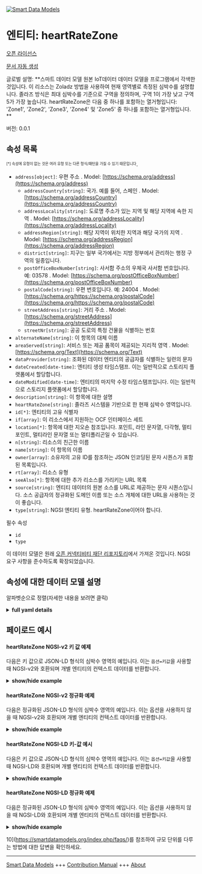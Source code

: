 <!-- 10-Header -->  
[![Smart Data Models](https://smartdatamodels.org/wp-content/uploads/2022/01/SmartDataModels_logo.png "Logo")](https://smartdatamodels.org)  
엔티티: heartRateZone  
==================<!-- /10-Header -->  
<!-- 15-License -->  
[오픈 라이선스](https://github.com/smart-data-models//dataModel.OCF/blob/master/heartRateZone/LICENSE.md)  
[문서 자동 생성](https://docs.google.com/presentation/d/e/2PACX-1vTs-Ng5dIAwkg91oTTUdt8ua7woBXhPnwavZ0FxgR8BsAI_Ek3C5q97Nd94HS8KhP-r_quD4H0fgyt3/pub?start=false&loop=false&delayms=3000#slide=id.gb715ace035_0_60)  
<!-- /15-License -->  
<!-- 20-Description -->  
글로벌 설명: **스마트 데이터 모델 원본 IoT데이터 데이터 모델을 프로그램에서 각색한 것입니다. 이 리소스는 Zoladz 방법을 사용하여 현재 영역별로 측정된 심박수를 설명합니다. 졸라즈 방식은 최대 심박수를 기준으로 구역을 정의하며, 구역 1이 가장 낮고 구역 5가 가장 높습니다. heartRateZone은 다음 중 하나를 포함하는 열거형입니다: 'Zone1', 'Zone2', 'Zone3', 'Zone4' 및 'Zone5' 중 하나를 포함하는 열거형입니다. **  
버전: 0.0.1  
<!-- /20-Description -->  
<!-- 30-PropertiesList -->  

## 속성 목록  

<sup><sub>[*] 속성에 유형이 없는 것은 여러 유형 또는 다른 형식/패턴을 가질 수 있기 때문입니다</sub></sup>.  
- `address[object]`: 우편 주소  . Model: [https://schema.org/address](https://schema.org/address)	- `addressCountry[string]`: 국가. 예를 들어, 스페인  . Model: [https://schema.org/addressCountry](https://schema.org/addressCountry)  
	- `addressLocality[string]`: 도로명 주소가 있는 지역 및 해당 지역에 속한 지역  . Model: [https://schema.org/addressLocality](https://schema.org/addressLocality)  
	- `addressRegion[string]`: 해당 지역이 위치한 지역과 해당 국가의 지역  . Model: [https://schema.org/addressRegion](https://schema.org/addressRegion)  
	- `district[string]`: 지구는 일부 국가에서는 지방 정부에서 관리하는 행정 구역의 일종입니다.    
	- `postOfficeBoxNumber[string]`: 사서함 주소의 우체국 사서함 번호입니다. 예: 03578  . Model: [https://schema.org/postOfficeBoxNumber](https://schema.org/postOfficeBoxNumber)  
	- `postalCode[string]`: 우편 번호입니다. 예: 24004  . Model: [https://schema.org/https://schema.org/postalCode](https://schema.org/https://schema.org/postalCode)  
	- `streetAddress[string]`: 거리 주소  . Model: [https://schema.org/streetAddress](https://schema.org/streetAddress)  
	- `streetNr[string]`: 공공 도로의 특정 건물을 식별하는 번호    
- `alternateName[string]`: 이 항목의 대체 이름  - `areaServed[string]`: 서비스 또는 제공 품목이 제공되는 지리적 영역  . Model: [https://schema.org/Text](https://schema.org/Text)- `dataProvider[string]`: 조화된 데이터 엔티티의 공급자를 식별하는 일련의 문자  - `dateCreated[date-time]`: 엔티티 생성 타임스탬프. 이는 일반적으로 스토리지 플랫폼에서 할당합니다.  - `dateModified[date-time]`: 엔티티의 마지막 수정 타임스탬프입니다. 이는 일반적으로 스토리지 플랫폼에서 할당합니다.  - `description[string]`: 이 항목에 대한 설명  - `heartRateZone[string]`: 졸라즈 시스템을 기반으로 한 현재 심박수 영역입니다.  - `id[*]`: 엔티티의 고유 식별자  - `if[array]`: 이 리소스에서 지원하는 OCF 인터페이스 세트  - `location[*]`: 항목에 대한 지오숀 참조입니다. 포인트, 라인 문자열, 다각형, 멀티포인트, 멀티라인 문자열 또는 멀티폴리곤일 수 있습니다.  - `n[string]`: 리소스의 친근한 이름  - `name[string]`: 이 항목의 이름  - `owner[array]`: 소유자의 고유 ID를 참조하는 JSON 인코딩된 문자 시퀀스가 포함된 목록입니다.  - `rt[array]`: 리소스 유형  - `seeAlso[*]`: 항목에 대한 추가 리소스를 가리키는 URL 목록  - `source[string]`: 엔티티 데이터의 원본 소스를 URL로 제공하는 문자 시퀀스입니다. 소스 공급자의 정규화된 도메인 이름 또는 소스 개체에 대한 URL을 사용하는 것이 좋습니다.  - `type[string]`: NGSI 엔티티 유형. heartRateZone이어야 합니다.  <!-- /30-PropertiesList -->  
<!-- 35-RequiredProperties -->  
필수 속성  
- `id`  - `type`  <!-- /35-RequiredProperties -->  
<!-- 40-RequiredProperties -->  
이 데이터 모델은 원래 [오픈 커넥티비티 재단 리포지토리](https://github.com/openconnectivityfoundation/IoTDataModels)에서 가져온 것입니다. NGSI 요구 사항을 준수하도록 확장되었습니다.  
<!-- /40-RequiredProperties -->  
<!-- 50-DataModelHeader -->  
## 속성에 대한 데이터 모델 설명  
알파벳순으로 정렬(자세한 내용을 보려면 클릭)  
<!-- /50-DataModelHeader -->  
<!-- 60-ModelYaml -->  
<details><summary><strong>full yaml details</strong></summary>    
```yaml  
heartRateZone:    
  description: 'Smart Data Models Program adaptation of the original IoTData data Models. This Resource describes a measured heart rate by the current Zone using the Zoladz method. The Zoladz method defines Zones based on maximum heart rate; Zone 1 is the lowest, Zone 5 is the highest. The heartRateZone is an enumeration containing one of: ''Zone1'', ''Zone2'', ''Zone3'', ''Zone4'', and ''Zone5''. '    
  properties:    
    address:    
      description: The mailing address    
      properties:    
        addressCountry:    
          description: 'The country. For example, Spain'    
          type: string    
          x-ngsi:    
            model: https://schema.org/addressCountry    
            type: Property    
        addressLocality:    
          description: 'The locality in which the street address is, and which is in the region'    
          type: string    
          x-ngsi:    
            model: https://schema.org/addressLocality    
            type: Property    
        addressRegion:    
          description: 'The region in which the locality is, and which is in the country'    
          type: string    
          x-ngsi:    
            model: https://schema.org/addressRegion    
            type: Property    
        district:    
          description: 'A district is a type of administrative division that, in some countries, is managed by the local government'    
          type: string    
          x-ngsi:    
            type: Property    
        postOfficeBoxNumber:    
          description: 'The post office box number for PO box addresses. For example, 03578'    
          type: string    
          x-ngsi:    
            model: https://schema.org/postOfficeBoxNumber    
            type: Property    
        postalCode:    
          description: 'The postal code. For example, 24004'    
          type: string    
          x-ngsi:    
            model: https://schema.org/https://schema.org/postalCode    
            type: Property    
        streetAddress:    
          description: The street address    
          type: string    
          x-ngsi:    
            model: https://schema.org/streetAddress    
            type: Property    
        streetNr:    
          description: Number identifying a specific property on a public street    
          type: string    
          x-ngsi:    
            type: Property    
      type: object    
      x-ngsi:    
        model: https://schema.org/address    
        type: Property    
    alternateName:    
      description: An alternative name for this item    
      type: string    
      x-ngsi:    
        type: Property    
    areaServed:    
      description: The geographic area where a service or offered item is provided    
      type: string    
      x-ngsi:    
        model: https://schema.org/Text    
        type: Property    
    dataProvider:    
      description: A sequence of characters identifying the provider of the harmonised data entity    
      type: string    
      x-ngsi:    
        type: Property    
    dateCreated:    
      description: Entity creation timestamp. This will usually be allocated by the storage platform    
      format: date-time    
      type: string    
      x-ngsi:    
        type: Property    
    dateModified:    
      description: Timestamp of the last modification of the entity. This will usually be allocated by the storage platform    
      format: date-time    
      type: string    
      x-ngsi:    
        type: Property    
    description:    
      description: A description of this item    
      type: string    
      x-ngsi:    
        type: Property    
    heartRateZone:    
      description: Current heart rate zone based on the Zoladz system.    
      enum:    
        - Zone1    
        - Zone2    
        - Zone3    
        - Zone4    
        - Zone5    
      readOnly: true    
      type: string    
      x-ngsi:    
        type: Property    
    id:    
      anyOf:    
        - description: Identifier format of any NGSI entity    
          maxLength: 256    
          minLength: 1    
          pattern: ^[\w\-\.\{\}\$\+\*\[\]`|~^@!,:\\]+$    
          type: string    
          x-ngsi:    
            type: Property    
        - description: Identifier format of any NGSI entity    
          format: uri    
          type: string    
          x-ngsi:    
            type: Property    
      description: Unique identifier of the entity    
      x-ngsi:    
        type: Property    
    if:    
      description: The OCF Interface set supported by this Resource    
      items:    
        enum:    
          - oic.if.s    
          - oic.if.baseline    
        maxLength: 64    
        type: string    
      minItems: 1    
      readOnly: true    
      type: array    
      uniqueItems: true    
      x-ngsi:    
        type: Property    
    location:    
      description: 'Geojson reference to the item. It can be Point, LineString, Polygon, MultiPoint, MultiLineString or MultiPolygon'    
      oneOf:    
        - description: Geojson reference to the item. Point    
          properties:    
            bbox:    
              items:    
                type: number    
              minItems: 4    
              type: array    
            coordinates:    
              items:    
                type: number    
              minItems: 2    
              type: array    
            type:    
              enum:    
                - Point    
              type: string    
          required:    
            - type    
            - coordinates    
          title: GeoJSON Point    
          type: object    
          x-ngsi:    
            type: GeoProperty    
        - description: Geojson reference to the item. LineString    
          properties:    
            bbox:    
              items:    
                type: number    
              minItems: 4    
              type: array    
            coordinates:    
              items:    
                items:    
                  type: number    
                minItems: 2    
                type: array    
              minItems: 2    
              type: array    
            type:    
              enum:    
                - LineString    
              type: string    
          required:    
            - type    
            - coordinates    
          title: GeoJSON LineString    
          type: object    
          x-ngsi:    
            type: GeoProperty    
        - description: Geojson reference to the item. Polygon    
          properties:    
            bbox:    
              items:    
                type: number    
              minItems: 4    
              type: array    
            coordinates:    
              items:    
                items:    
                  items:    
                    type: number    
                  minItems: 2    
                  type: array    
                minItems: 4    
                type: array    
              type: array    
            type:    
              enum:    
                - Polygon    
              type: string    
          required:    
            - type    
            - coordinates    
          title: GeoJSON Polygon    
          type: object    
          x-ngsi:    
            type: GeoProperty    
        - description: Geojson reference to the item. MultiPoint    
          properties:    
            bbox:    
              items:    
                type: number    
              minItems: 4    
              type: array    
            coordinates:    
              items:    
                items:    
                  type: number    
                minItems: 2    
                type: array    
              type: array    
            type:    
              enum:    
                - MultiPoint    
              type: string    
          required:    
            - type    
            - coordinates    
          title: GeoJSON MultiPoint    
          type: object    
          x-ngsi:    
            type: GeoProperty    
        - description: Geojson reference to the item. MultiLineString    
          properties:    
            bbox:    
              items:    
                type: number    
              minItems: 4    
              type: array    
            coordinates:    
              items:    
                items:    
                  items:    
                    type: number    
                  minItems: 2    
                  type: array    
                minItems: 2    
                type: array    
              type: array    
            type:    
              enum:    
                - MultiLineString    
              type: string    
          required:    
            - type    
            - coordinates    
          title: GeoJSON MultiLineString    
          type: object    
          x-ngsi:    
            type: GeoProperty    
        - description: Geojson reference to the item. MultiLineString    
          properties:    
            bbox:    
              items:    
                type: number    
              minItems: 4    
              type: array    
            coordinates:    
              items:    
                items:    
                  items:    
                    items:    
                      type: number    
                    minItems: 2    
                    type: array    
                  minItems: 4    
                  type: array    
                type: array    
              type: array    
            type:    
              enum:    
                - MultiPolygon    
              type: string    
          required:    
            - type    
            - coordinates    
          title: GeoJSON MultiPolygon    
          type: object    
          x-ngsi:    
            type: GeoProperty    
      x-ngsi:    
        type: GeoProperty    
    n:    
      description: Friendly name of the Resource    
      maxLength: 64    
      readOnly: true    
      type: string    
      x-ngsi:    
        type: Property    
    name:    
      description: The name of this item    
      type: string    
      x-ngsi:    
        type: Property    
    owner:    
      description: A List containing a JSON encoded sequence of characters referencing the unique Ids of the owner(s)    
      items:    
        anyOf:    
          - description: Identifier format of any NGSI entity    
            maxLength: 256    
            minLength: 1    
            pattern: ^[\w\-\.\{\}\$\+\*\[\]`|~^@!,:\\]+$    
            type: string    
            x-ngsi:    
              type: Property    
          - description: Identifier format of any NGSI entity    
            format: uri    
            type: string    
            x-ngsi:    
              type: Property    
        description: Unique identifier of the entity    
        x-ngsi:    
          type: Property    
      type: array    
      x-ngsi:    
        type: Property    
    rt:    
      description: Resource Type    
      items:    
        enum:    
          - oic.r.sensor.heart.zone    
        maxLength: 64    
        type: string    
      minItems: 1    
      readOnly: true    
      type: array    
      uniqueItems: true    
      x-ngsi:    
        type: Property    
    seeAlso:    
      description: list of uri pointing to additional resources about the item    
      oneOf:    
        - items:    
            format: uri    
            type: string    
          minItems: 1    
          type: array    
        - format: uri    
          type: string    
      x-ngsi:    
        type: Property    
    source:    
      description: 'A sequence of characters giving the original source of the entity data as a URL. Recommended to be the fully qualified domain name of the source provider, or the URL to the source object'    
      type: string    
      x-ngsi:    
        type: Property    
    type:    
      description: NGSI entity type. It has to be heartRateZone    
      enum:    
        - heartRateZone    
      type: string    
      x-ngsi:    
        type: Property    
  required:    
    - id    
    - type    
  type: object    
  x-derived-from: https://github.com/OpenInterConnect/IoTDataModels/blob/master/heartRateZoneResURI.swagger.json    
  x-disclaimer: 'Redistribution and use in source and binary forms, with or without modification, are permitted  provided that the license conditions are met. Copyleft (c) 2022 Contributors to Smart Data Models Program'    
  x-license-url: https://github.com/smart-data-models/dataModel.OCF/blob/master/heartRateZone/LICENSE.md    
  x-model-schema: https://smart-data-models.github.io/dataModel.IoTDataModels/heartRateZone/schema.json    
  x-model-tags: OCF    
  x-version: 0.0.1    
```  
</details>    
<!-- /60-ModelYaml -->  
<!-- 70-MiddleNotes -->  
<!-- /70-MiddleNotes -->  
<!-- 80-Examples -->  
## 페이로드 예시  
#### heartRateZone NGSI-v2 키 값 예제  
다음은 키 값으로 JSON-LD 형식의 심박수 영역의 예입니다. 이는 `옵션=키값`을 사용할 때 NGSI-v2와 호환되며 개별 엔티티의 컨텍스트 데이터를 반환합니다.  
<details><summary><strong>show/hide example</strong></summary>    
```json  
{  
    "id": "urn:ngsi-ld:heartRateZone:id:ENQF:45741847",  
    "dateCreated": "1985-03-21T10:18:33Z",  
    "dateModified": "2001-06-01T12:28:15Z",  
    "source": "Speak fund coach politics rate open. Fly black leave model all these. Occur increase indeed home eight each soon community.",  
    "name": "Throw new behind catch great sport. Everyone family describe wonder par",  
    "alternateName": "Religious partner low conference husband. Director medical game city decide g",  
    "description": "Together authority must best. Artist music his establish could.",  
    "dataProvider": "Research product nice bed. Support may sure meeting subject politics.",  
    "owner": [  
        "urn:ngsi-ld:heartRateZone:items:OFPW:07697765",  
        "urn:ngsi-ld:heartRateZone:items:GPIR:74445561"  
    ],  
    "seeAlso": [  
        "urn:ngsi-ld:heartRateZone:items:KDLO:05139773"  
    ],  
    "location": {  
        "type": "Point",  
        "coordinates": [  
            -52.4623695,  
            100.384494  
        ]  
    },  
    "address": {  
        "streetAddress": "Positive amount official. Small card throw letter. Simply me whose grow according.",  
        "addressLocality": "Chance nat",  
        "addressRegion": "Industry thought office poor nation. Usually argue teach option bed. Cut physical true name any enjoy low.",  
        "addressCountry": "Night which white popul",  
        "postalCode": "Picture why officer store he order. Amount represent weight owner instead. Air reduce executive grow question class.",  
        "postOfficeBoxNumber": "About conference message that city. Main despite region before. Occur information speak roa",  
        "streetNr": "There positive top country walk someone on improve",  
        "district": "Nature history run seek call skin me. Catch memory entire writer "  
    },  
    "areaServed": "Around daughter mouth condition operation. Two su",  
    "rt": [  
        "oic.r.sensor.heart.zone"  
    ],  
    "n": "Fly bag worry always. Base prev",  
    "heartRateZone": "Zone3",  
    "if": [  
        "oic.if.s"  
    ],  
    "type": "heartRateZone"  
}  
```  
</details>  
#### heartRateZone NGSI-v2 정규화 예제  
다음은 정규화된 JSON-LD 형식의 심박수 영역의 예입니다. 이는 옵션을 사용하지 않을 때 NGSI-v2와 호환되며 개별 엔티티의 컨텍스트 데이터를 반환합니다.  
<details><summary><strong>show/hide example</strong></summary>    
```json  
{  
    "id": "urn:ngsi-ld:heartRateZone:id:ENQF:45741847",  
    "dateCreated": {  
        "type": "DateTime",  
        "value": "1985-03-21T10:18:33Z"  
    },  
    "dateModified": {  
        "type": "DateTime",  
        "value": "2001-06-01T12:28:15Z"  
    },  
    "source": {  
        "type": "Text",  
        "value": "Speak fund coach politics rate open. Fly black leave model all these. Occur increase indeed home eight each soon community."  
    },  
    "name": {  
        "type": "Text",  
        "value": "Throw new behind catch great sport. Everyone family describe wonder par"  
    },  
    "alternateName": {  
        "type": "Text",  
        "value": "Religious partner low conference husband. Director medical game city decide g"  
    },  
    "description": {  
        "type": "Text",  
        "value": "Together authority must best. Artist music his establish could."  
    },  
    "dataProvider": {  
        "type": "Text",  
        "value": "Research product nice bed. Support may sure meeting subject politics."  
    },  
    "owner": {  
        "type": "StructuredValue",  
        "value": [  
            "urn:ngsi-ld:heartRateZone:items:OFPW:07697765",  
            "urn:ngsi-ld:heartRateZone:items:GPIR:74445561"  
        ]  
    },  
    "seeAlso": {  
        "type": "StructuredValue",  
        "value": [  
            "urn:ngsi-ld:heartRateZone:items:KDLO:05139773"  
        ]  
    },  
    "location": {  
        "type": "geo:json",  
        "value": {  
            "type": "Point",  
            "coordinates": [  
                -52.4623695,  
                100.384494  
            ]  
        }  
    },  
    "address": {  
        "type": "StructuredValue",  
        "value": {  
            "streetAddress": "Positive amount official. Small card throw letter. Simply me whose grow according.",  
            "addressLocality": "Chance nat",  
            "addressRegion": "Industry thought office poor nation. Usually argue teach option bed. Cut physical true name any enjoy low.",  
            "addressCountry": "Night which white popul",  
            "postalCode": "Picture why officer store he order. Amount represent weight owner instead. Air reduce executive grow question class.",  
            "postOfficeBoxNumber": "About conference message that city. Main despite region before. Occur information speak roa",  
            "streetNr": "There positive top country walk someone on improve",  
            "district": "Nature history run seek call skin me. Catch memory entire writer "  
        }  
    },  
    "areaServed": {  
        "type": "Text",  
        "value": "Around daughter mouth condition operation. Two su"  
    },  
    "rt": {  
        "type": "StructuredValue",  
        "value": [  
            "oic.r.sensor.heart.zone"  
        ]  
    },  
    "n": {  
        "type": "Text",  
        "value": "Fly bag worry always. Base prev"  
    },  
    "heartRateZone": {  
        "type": "Text",  
        "value": "Zone3"  
    },  
    "if": {  
        "type": "StructuredValue",  
        "value": [  
            "oic.if.s"  
        ]  
    },  
    "type": "heartRateZone"  
}  
```  
</details>  
#### heartRateZone NGSI-LD 키-값 예시  
다음은 키 값으로 JSON-LD 형식의 심박수 영역의 예입니다. 이는 `옵션=키값`을 사용할 때 NGSI-LD와 호환되며 개별 엔티티의 컨텍스트 데이터를 반환합니다.  
<details><summary><strong>show/hide example</strong></summary>    
```json  
{  
    "id": "urn:ngsi-ld:heartRateZone:id:ENQF:45741847",  
    "dateCreated": "1985-03-21T10:18:33Z",  
    "dateModified": "2001-06-01T12:28:15Z",  
    "source": "Speak fund coach politics rate open. Fly black leave model all these. Occur increase indeed home eight each soon community.",  
    "name": "Throw new behind catch great sport. Everyone family describe wonder par",  
    "alternateName": "Religious partner low conference husband. Director medical game city decide g",  
    "description": "Together authority must best. Artist music his establish could.",  
    "dataProvider": "Research product nice bed. Support may sure meeting subject politics.",  
    "owner": [  
        "urn:ngsi-ld:heartRateZone:items:OFPW:07697765",  
        "urn:ngsi-ld:heartRateZone:items:GPIR:74445561"  
    ],  
    "seeAlso": [  
        "urn:ngsi-ld:heartRateZone:items:KDLO:05139773"  
    ],  
    "location": {  
        "type": "Point",  
        "coordinates": [  
            -52.4623695,  
            100.384494  
        ]  
    },  
    "address": {  
        "streetAddress": "Positive amount official. Small card throw letter. Simply me whose grow according.",  
        "addressLocality": "Chance nat",  
        "addressRegion": "Industry thought office poor nation. Usually argue teach option bed. Cut physical true name any enjoy low.",  
        "addressCountry": "Night which white popul",  
        "postalCode": "Picture why officer store he order. Amount represent weight owner instead. Air reduce executive grow question class.",  
        "postOfficeBoxNumber": "About conference message that city. Main despite region before. Occur information speak roa",  
        "streetNr": "There positive top country walk someone on improve",  
        "district": "Nature history run seek call skin me. Catch memory entire writer "  
    },  
    "areaServed": "Around daughter mouth condition operation. Two su",  
    "rt": [  
        "oic.r.sensor.heart.zone"  
    ],  
    "n": "Fly bag worry always. Base prev",  
    "heartRateZone": "Zone3",  
    "if": [  
        "oic.if.s"  
    ],  
    "type": "heartRateZone",  
    "@context": [  
        "https://smartdatamodels.org/context.jsonld"  
    ]  
}  
```  
</details>  
#### heartRateZone NGSI-LD 정규화 예제  
다음은 정규화된 JSON-LD 형식의 심박수 영역의 예입니다. 이는 옵션을 사용하지 않을 때 NGSI-LD와 호환되며 개별 엔티티의 컨텍스트 데이터를 반환합니다.  
<details><summary><strong>show/hide example</strong></summary>    
```json  
{  
    "id": "urn:ngsi-ld:heartRateZone:id:ENQF:45741847",  
    "dateCreated": {  
        "type": "Property",  
        "value": {  
            "@type": "DateTime",  
            "@value": "1985-03-21T10:18:33Z"  
        }  
    },  
    "dateModified": {  
        "type": "Property",  
        "value": {  
            "@type": "DateTime",  
            "@value": "2001-06-01T12:28:15Z"  
        }  
    },  
    "source": {  
        "type": "Property",  
        "value": "Speak fund coach politics rate open. Fly black leave model all these. Occur increase indeed home eight each soon community."  
    },  
    "name": {  
        "type": "Property",  
        "value": "Throw new behind catch great sport. Everyone family describe wonder par"  
    },  
    "alternateName": {  
        "type": "Property",  
        "value": "Religious partner low conference husband. Director medical game city decide g"  
    },  
    "description": {  
        "type": "Property",  
        "value": "Together authority must best. Artist music his establish could."  
    },  
    "dataProvider": {  
        "type": "Property",  
        "value": "Research product nice bed. Support may sure meeting subject politics."  
    },  
    "owner": {  
        "type": "Property",  
        "value": [  
            "urn:ngsi-ld:heartRateZone:items:OFPW:07697765",  
            "urn:ngsi-ld:heartRateZone:items:GPIR:74445561"  
        ]  
    },  
    "seeAlso": {  
        "type": "Property",  
        "value": [  
            "urn:ngsi-ld:heartRateZone:items:KDLO:05139773"  
        ]  
    },  
    "location": {  
        "type": "GeoProperty",  
        "value": {  
            "type": "Point",  
            "coordinates": [  
                -52.4623695,  
                100.384494  
            ]  
        }  
    },  
    "address": {  
        "type": "Property",  
        "value": {  
            "streetAddress": "Positive amount official. Small card throw letter. Simply me whose grow according.",  
            "addressLocality": "Chance nat",  
            "addressRegion": "Industry thought office poor nation. Usually argue teach option bed. Cut physical true name any enjoy low.",  
            "addressCountry": "Night which white popul",  
            "postalCode": "Picture why officer store he order. Amount represent weight owner instead. Air reduce executive grow question class.",  
            "postOfficeBoxNumber": "About conference message that city. Main despite region before. Occur information speak roa",  
            "streetNr": "There positive top country walk someone on improve",  
            "district": "Nature history run seek call skin me. Catch memory entire writer "  
        }  
    },  
    "areaServed": {  
        "type": "Property",  
        "value": "Around daughter mouth condition operation. Two su"  
    },  
    "rt": {  
        "type": "Property",  
        "value": [  
            "oic.r.sensor.heart.zone"  
        ]  
    },  
    "n": {  
        "type": "Property",  
        "value": "Fly bag worry always. Base prev"  
    },  
    "heartRateZone": {  
        "type": "Property",  
        "value": "Zone3"  
    },  
    "if": {  
        "type": "Property",  
        "value": [  
            "oic.if.s"  
        ]  
    },  
    "type": "heartRateZone",  
    "@context": [  
        "https://smartdatamodels.org/context.jsonld"  
    ]  
}  
```  
</details><!-- /80-Examples -->  
<!-- 90-FooterNotes -->  
<!-- /90-FooterNotes -->  
<!-- 95-Units -->  
10](https://smartdatamodels.org/index.php/faqs/)를 참조하여 규모 단위를 다루는 방법에 대한 답변을 확인하세요.  
<!-- /95-Units -->  
<!-- 97-LastFooter -->  
---  
[Smart Data Models](https://smartdatamodels.org) +++ [Contribution Manual](https://bit.ly/contribution_manual) +++ [About](https://bit.ly/Introduction_SDM)<!-- /97-LastFooter -->  
